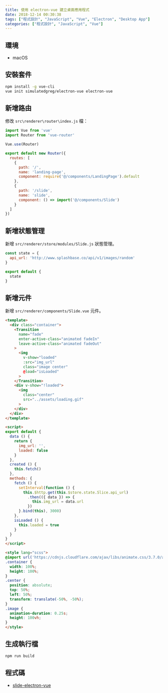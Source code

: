 ```yaml
---
title: 使用 electron-vue 建立桌面應用程式
date: 2018-12-14 00:30:38
tags: ["程式設計", "JavaScript", "Vue", "Electron", "Desktop App"]
categories: ["程式設計", "JavaScript", "Vue"]
---
```


## 環境

- macOS

## 安裝套件

```bash
npm install -g vue-cli
vue init simulatedgreg/electron-vue electron-vue
```

## 新增路由

修改 `src\renderer\router\index.js` 檔：

```js
import Vue from 'vue'
import Router from 'vue-router'

Vue.use(Router)

export default new Router({
  routes: [
    {
      path: '/',
      name: 'landing-page',
      component: require('@/components/LandingPage').default
    },
    {
      path: '/slide',
      name: 'slide',
      component: () => import('@/components/Slide')
    }
  ]
})
```

## 新增狀態管理

新增 `src/renderer/store/modules/Slide.js` 狀態管理。

```js
const state = {
  api_url: 'http://www.splashbase.co/api/v1/images/random'
}

export default {
  state
}
```

## 新增元件

新增 `src/renderer/components/Slide.vue` 元件。

```html
<template>
  <div class="container">
    <Transition
      name="fade"
      enter-active-class="animated fadeIn"
      leave-active-class="animated fadeOut"
    >
      <img
        v-show="loaded"
        :src="img_url"
        class="image center"
        @load="isLoaded"
      >
    </Transition>
    <div v-show="!loaded">
      <img
        class="center"
        src="../assets/loading.gif"
      >
    </div>
  </div>
</template>

<script>
export default {
  data () {
    return {
      img_url: '',
      loaded: false
    }
  },
  created () {
    this.fetch()
  },
  methods: {
    fetch () {
      setInterval(function () {
        this.$http.get(this.$store.state.Slice.api_url)
          .then(({ data }) => {
            this.img_url = data.url
          })
      }.bind(this), 3000)
    },
    isLoaded () {
      this.loaded = true
    }
  }
}
</script>

<style lang="scss">
@import url('https://cdnjs.cloudflare.com/ajax/libs/animate.css/3.7.0/animate.css');
.container {
  width: 100%;
  height: 100%;
}
.center {
  position: absolute;
  top: 50%;
  left: 50%;
  transform: translate(-50%, -50%);
}
.image {
  animation-duration: 0.25s;
  height: 100vh;
}
</style>
```

## 生成執行檔

```bash
npm run build
```

## 程式碼

- [slide-electron-vue](https://github.com/memochou1993/slide-electron-vue)
